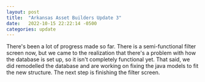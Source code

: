 ```yaml
---
layout: post
title:  "Arkansas Asset Builders Update 3"
date:   2022-10-15 22:22:14 -0500
categories: update
---
```

There's been a lot of progress made so far. There is a semi-functional filter screen now, but we came to the realization that there's a problem with how the database is set up, so it isn't completely functional yet. That said, we did remodelled the database and are working on fixing the java models to fit the new structure. The next step is finishing the filter screen.
